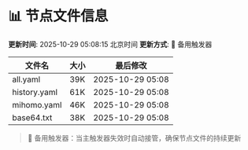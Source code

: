 # 📊 节点文件信息

**更新时间**: 2025-10-29 05:08:15 北京时间
**更新方式**: 🔄 备用触发器

| 文件名 | 大小 | 最后修改 |
|--------|------|----------|
| all.yaml | 39K | 2025-10-29 05:08 |
| history.yaml | 61K | 2025-10-29 05:08 |
| mihomo.yaml | 46K | 2025-10-29 05:08 |
| base64.txt | 38K | 2025-10-29 05:08 |

> 🔄 备用触发器：当主触发器失效时自动接管，确保节点文件的持续更新
